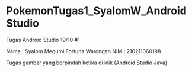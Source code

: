 # PokemonTugas1_SyalomW_AndroidStudio
Tugas Android Studio 19/10 #1


Nama : Syalom Megumi Fortuna Warongan
NIM : 210211060198

Tugas gambar yang berpindah ketika di klik (Android Studio Java)
